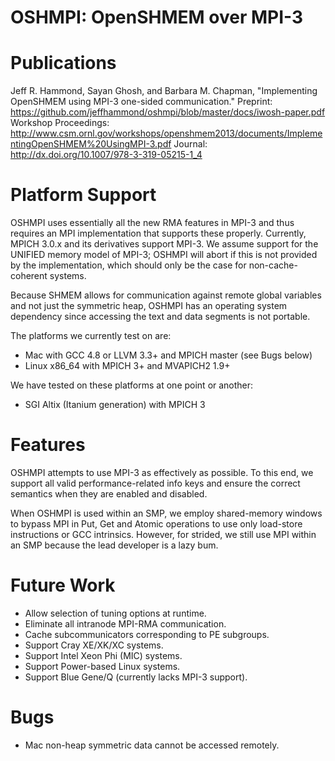 OSHMPI: OpenSHMEM over MPI-3
==

Publications
=====

Jeff R. Hammond, Sayan Ghosh, and Barbara M. Chapman, 
"Implementing OpenSHMEM using MPI-3 one-sided communication."
Preprint: https://github.com/jeffhammond/oshmpi/blob/master/docs/iwosh-paper.pdf
Workshop Proceedings: http://www.csm.ornl.gov/workshops/openshmem2013/documents/ImplementingOpenSHMEM%20UsingMPI-3.pdf
Journal: http://dx.doi.org/10.1007/978-3-319-05215-1_4

Platform Support
=====

OSHMPI uses essentially all the new RMA features in MPI-3 and thus 
requires an MPI implementation that supports these properly.
Currently, MPICH 3.0.x and its derivatives support MPI-3.
We assume support for the UNIFIED memory model of MPI-3;
OSHMPI will abort if this is not provided by the implementation,
which should only be the case for non-cache-coherent systems.

Because SHMEM allows for communication against remote global 
variables and not just the symmetric heap, OSHMPI has an 
operating system dependency since accessing the text and data
segments is not portable.

The platforms we currently test on are:
* Mac with GCC 4.8 or LLVM 3.3+ and MPICH master (see Bugs below)
* Linux x86_64 with MPICH 3+ and MVAPICH2 1.9+

We have tested on these platforms at one point or another:
* SGI Altix (Itanium generation) with MPICH 3
 
Features
=====

OSHMPI attempts to use MPI-3 as effectively as possible.
To this end, we support all valid performance-related info
keys and ensure the correct semantics when they are enabled
and disabled.

When OSHMPI is used within an SMP, we employ shared-memory 
windows to bypass MPI in Put, Get and Atomic operations to use only
load-store instructions or GCC intrinsics.
However, for strided, we still use MPI within an SMP because the lead
developer is a lazy bum.

Future Work
=====

* Allow selection of tuning options at runtime.
* Eliminate all intranode MPI-RMA communication.
* Cache subcommunicators corresponding to PE subgroups.
* Support Cray XE/XK/XC systems.
* Support Intel Xeon Phi (MIC) systems.
* Support Power-based Linux systems.
* Support Blue Gene/Q (currently lacks MPI-3 support).

Bugs
=====

* Mac non-heap symmetric data cannot be accessed remotely.
